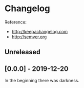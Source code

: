 # Changelog

Reference:

- http://keepachangelog.com
- http://semver.org

## Unreleased

## [0.0.0] - 2019-12-20

In the beginning there was darkness.
